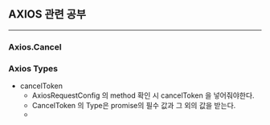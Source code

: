 ## AXIOS 관련 공부

<hr />

### Axios.Cancel

### Axios Types

- cancelToken
  - AxiosRequestConfig 의 method 확인 시 cancelToken 을 넣어줘야한다.
  - CancelToken 의 Type은 promise의 필수 값과 그 외의 값을 받는다.
  -
